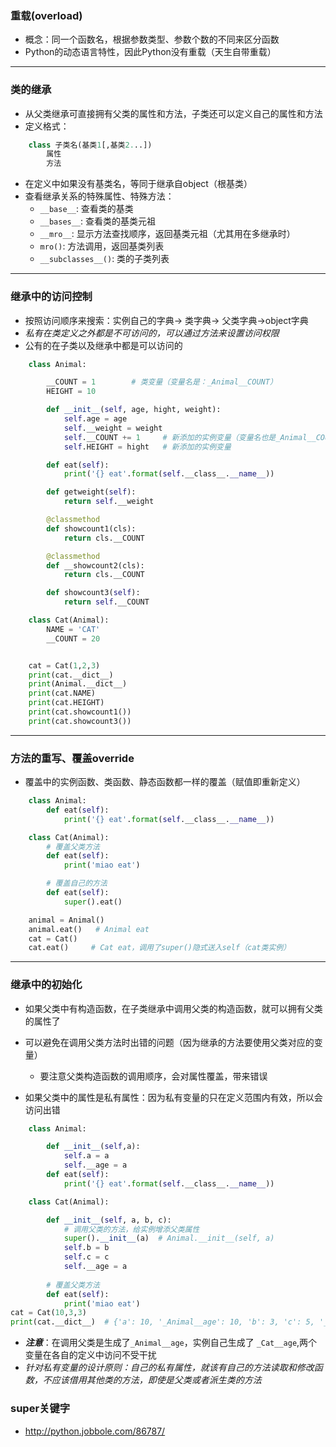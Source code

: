 ### 重载(overload)
- 概念：同一个函数名，根据参数类型、参数个数的不同来区分函数
- Python的动态语言特性，因此Python没有重载（天生自带重载）

***
### 类的继承
- 从父类继承可直接拥有父类的属性和方法，子类还可以定义自己的属性和方法
- 定义格式：
```Python
    class 子类名(基类1[,基类2...])
        属性
        方法
```
- 在定义中如果没有基类名，等同于继承自object（根基类）
- 查看继承关系的特殊属性、特殊方法：
    - `__base__`: 查看类的基类
    - `__bases__`: 查看类的基类元祖
    - `__mro__`: 显示方法查找顺序，返回基类元祖（尤其用在多继承时）
    - `mro()`: 方法调用，返回基类列表
    - `__subclasses__()`: 类的子类列表

***
### 继承中的访问控制
- 按照访问顺序来搜索：实例自己的字典-> 类字典-> 父类字典->object字典
- *私有在类定义之外都是不可访问的，可以通过方法来设置访问权限*
- 公有的在子类以及继承中都是可以访问的
```Python
    class Animal:

        __COUNT = 1        # 类变量（变量名是：_Animal__COUNT）
        HEIGHT = 10 

        def __init__(self, age, hight, weight):
            self.age = age
            self.__weight = weight
            self.__COUNT += 1     # 新添加的实例变量（变量名也是_Animal__COUNT）
            self.HEIGHT = hight   # 新添加的实例变量

        def eat(self):
            print('{} eat'.format(self.__class__.__name__))

        def getweight(self):
            return self.__weight

        @classmethod
        def showcount1(cls):
            return cls.__COUNT

        @classmethod
        def __showcount2(cls):
            return cls.__COUNT

        def showcount3(self):
            return self.__COUNT

    class Cat(Animal):
        NAME = 'CAT'
        __COUNT = 20


    cat = Cat(1,2,3)
    print(cat.__dict__)
    print(Animal.__dict__)
    print(cat.NAME)
    print(cat.HEIGHT)
    print(cat.showcount1())
    print(cat.showcount3())
```

***
### 方法的重写、覆盖override
- 覆盖中的实例函数、类函数、静态函数都一样的覆盖（赋值即重新定义）
```Python
    class Animal:
        def eat(self):
            print('{} eat'.format(self.__class__.__name__))

    class Cat(Animal):
        # 覆盖父类方法
        def eat(self):
            print('miao eat')

        # 覆盖自己的方法
        def eat(self):
            super().eat()

    animal = Animal()
    animal.eat()   # Animal eat
    cat = Cat()
    cat.eat()     # Cat eat，调用了super()隐式送入self（cat类实例）
```

***
### 继承中的初始化
- 如果父类中有构造函数，在子类继承中调用父类的构造函数，就可以拥有父类的属性了
- 可以避免在调用父类方法时出错的问题（因为继承的方法要使用父类对应的变量）
    - 要注意父类构造函数的调用顺序，会对属性覆盖，带来错误

- 如果父类中的属性是私有属性：因为私有变量的只在定义范围内有效，所以会访问出错
```Python
    class Animal:

        def __init__(self,a):
            self.a = a
            self.__age = a
        def eat(self):
            print('{} eat'.format(self.__class__.__name__))

    class Cat(Animal):

        def __init__(self, a, b, c):
            # 调用父类的方法，给实例增添父类属性
            super().__init__(a)  # Animal.__init__(self, a)
            self.b = b
            self.c = c
            self.__age = a
        
        # 覆盖父类方法
        def eat(self):
            print('miao eat')
cat = Cat(10,3,3)
print(cat.__dict__)  # {'a': 10, '_Animal__age': 10, 'b': 3, 'c': 5, '_Cat__age': 10}
```
- ***注意***：在调用父类是生成了`_Animal__age`，实例自己生成了 `_Cat__age`,两个变量在各自的定义中访问不受干扰
- *针对私有变量的设计原则：自己的私有属性，就该有自己的方法读取和修改函数，不应该借用其他类的方法，即使是父类或者派生类的方法*

### super关键字
- http://python.jobbole.com/86787/